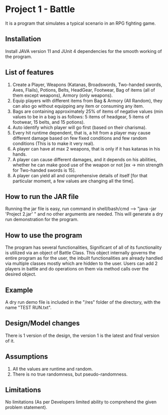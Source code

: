 # Project 1 - Battle

It is a program that simulates a typical scenario in an RPG fighting game.

## Installation

Install JAVA version 11 and JUnit 4 dependencies for the smooth working of the program. 

## List of features
1. Create a Player, Weapons (Katanas, Broadswords, Two-handed swords, Axes, Flails), Potions, Belts, HeadGear, Footwear, Bag of items (all of them except weapons), Armory (only weapons).
2. Equip players with different items from Bag & Armory (All Random), they can also go without equipping any item or consuming any item.
3. Bags are containing approximately 25% of items of negative values (min values to be in a bag is as follows: 5 items of headgear, 5 items of footwear, 15 belts, and 15 potions).
4. Auto identify which player will go first (based on their charisma).
5. Every hit runtime dependent, that is, a hit from a player may cause different damage based on few fixed conditions and few random conditions (This is to make it very real).
6. A player can have at max 2 weapons, that is only if it has katanas in his hands.
7. A player can cause different damages, and it depends on his abilities, whether he can make good use of the weapon or not [ex -> min strength for Two-handed swords is 15].
8. A player can yield all and comprehensive details of itself [for that particular moment, a few values are changing all the time].

## How to run the JAR file
Running the jar file is easy, run command in shell/bash/cmd  --> "java -jar 'Project 2.jar' " and no other arguments are needed. This will generate a dry run demonstration for the program.


## How to use the program
The program has several functionalities, Significant of all of its functionality is utilized via an object of Battle Class. This object internally governs the entire program as for the user, the inbuilt functionalities are already handled via multiple classes mostly which are hidden to the user.
Users can add 2 players in battle and do operations on them via method calls over the desired object.

## Example
A dry run demo file is included in the "/res" folder of the directory, with the name "TEST RUN.txt".


## Design/Model  changes
There is 1 version of the design, the version 1 is the latest and final version of it.


## Assumptions
1. All the values are runtime and random.
2. There is no true randomness, but pseudo-randomness.

## Limitations
No limitations (As per Developers limited ability to comprehend the given problem statement).
